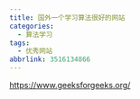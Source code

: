 ```yaml
---
title: 国外一个学习算法很好的网站
categories:
  - 算法学习
tags:
  - 优秀网站
abbrlink: 3516134866
---
```


https://www.geeksforgeeks.org/

